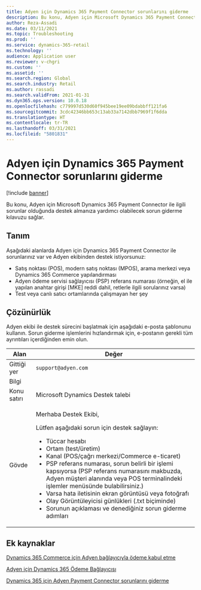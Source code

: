 ```yaml
---
title: Adyen için Dynamics 365 Payment Connector sorunlarını giderme
description: Bu konu, Adyen için Microsoft Dynamics 365 Payment Connector ile ilgili sorunlar olduğunda destek almanıza yardımcı olabilecek sorun giderme kılavuzu sağlar.
author: Reza-Assadi
ms.date: 03/11/2021
ms.topic: Troubleshooting
ms.prod: ''
ms.service: dynamics-365-retail
ms.technology: ''
audience: Application user
ms.reviewer: v-chgri
ms.custom: ''
ms.assetid: ''
ms.search.region: Global
ms.search.industry: Retail
ms.author: rassadi
ms.search.validFrom: 2021-01-31
ms.dyn365.ops.version: 10.0.18
ms.openlocfilehash: c779997d530d60f945bee19ee09bdabbff121fa6
ms.sourcegitcommit: 3cdc42346bb653c13ab33a7142dbb7969f1f6dda
ms.translationtype: HT
ms.contentlocale: tr-TR
ms.lasthandoff: 03/31/2021
ms.locfileid: "5801831"
---
```

# <a name="troubleshoot-dynamics-365-payment-connector-for-adyen-issues"></a>Adyen için Dynamics 365 Payment Connector sorunlarını giderme

[!include [banner](../../includes/banner.md)]

Bu konu, Adyen için Microsoft Dynamics 365 Payment Connector ile ilgili sorunlar olduğunda destek almanıza yardımcı olabilecek sorun giderme kılavuzu sağlar.

## <a name="description"></a>Tanım

Aşağıdaki alanlarda Adyen için Dynamics 365 Payment Connector ile sorunlarınız var ve Adyen ekibinden destek istiyorsunuz:

- Satış noktası (POS), modern satış noktası (MPOS), arama merkezi veya Dynamics 365 Commerce yapılandırması
- Adyen ödeme servisi sağlayıcısı (PSP) referans numarası (örneğin, el ile yapılan anahtar girişi \[MKE\] reddi dahil, retlerle ilgili sorularınız varsa)
- Test veya canlı satıcı ortamlarında çalışmayan her şey

## <a name="resolution"></a>Çözünürlük

Adyen ekibi ile destek sürecini başlatmak için aşağıdaki e-posta şablonunu kullanın. Sorun giderme işlemlerini hızlandırmak için, e-postanın gerekli tüm ayrıntıları içerdiğinden emin olun.

| Alan        | Değer |
|--------------|-------|
| Gittiği yer           | `support@adyen.com` |
| Bilgi           | |
| Konu satırı | Microsoft Dynamics Destek talebi |
| Gövde         | <p>Merhaba Destek Ekibi,</p><p>Lütfen aşağıdaki sorun için destek sağlayın:</p><ul><li>Tüccar hesabı</li><li>Ortam (test/üretim)</li><li>Kanal (POS/çağrı merkezi/Commerce e-ticaret)</li><li>PSP referans numarası, sorun belirli bir işlemi kapsıyorsa (PSP referans numarasını makbuzda, Adyen müşteri alanında veya POS terminalindeki işlemler menüsünde bulabilirsiniz.)</li><li>Varsa hata iletisinin ekran görüntüsü veya fotoğrafı</li><li>Olay Görüntüleyicisi günlükleri (.txt biçiminde)</li><li>Sorunun açıklaması ve denediğiniz sorun giderme adımları</li></ul> |

## <a name="additional-resources"></a>Ek kaynaklar

[Dynamics 365 Commerce için Adyen bağlayıcıyla ödeme kabul etme](https://www.adyen.com/partners/dynamics-365-commerce)

[Adyen için Dynamics 365 Ödeme Bağlayıcısı](../dev-itpro/adyen-connector.md)

[Dynamics 365 için Adyen Payment Connector sorunlarını giderme](https://docs.adyen.com/plugins/microsoft-dynamics)
